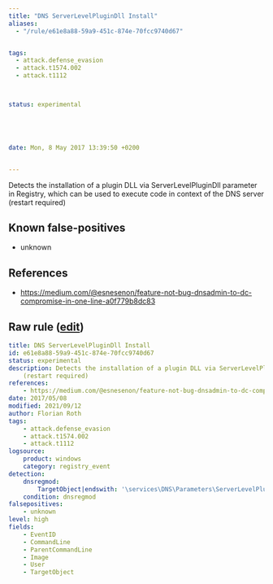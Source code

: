 ```yaml
---
title: "DNS ServerLevelPluginDll Install"
aliases:
  - "/rule/e61e8a88-59a9-451c-874e-70fcc9740d67"


tags:
  - attack.defense_evasion
  - attack.t1574.002
  - attack.t1112



status: experimental





date: Mon, 8 May 2017 13:39:50 +0200


---
```


Detects the installation of a plugin DLL via ServerLevelPluginDll parameter in Registry, which can be used to execute code in context of the DNS server (restart required)

<!--more-->


## Known false-positives

* unknown



## References

* https://medium.com/@esnesenon/feature-not-bug-dnsadmin-to-dc-compromise-in-one-line-a0f779b8dc83


## Raw rule ([edit](https://github.com/SigmaHQ/sigma/edit/master/rules/windows/registry_event/registry_event_dns_serverlevelplugindll.yml))
```yaml
title: DNS ServerLevelPluginDll Install
id: e61e8a88-59a9-451c-874e-70fcc9740d67
status: experimental
description: Detects the installation of a plugin DLL via ServerLevelPluginDll parameter in Registry, which can be used to execute code in context of the DNS server
    (restart required)
references:
    - https://medium.com/@esnesenon/feature-not-bug-dnsadmin-to-dc-compromise-in-one-line-a0f779b8dc83
date: 2017/05/08
modified: 2021/09/12
author: Florian Roth
tags:
    - attack.defense_evasion
    - attack.t1574.002
    - attack.t1112
logsource:
    product: windows
    category: registry_event
detection:
    dnsregmod: 
        TargetObject|endswith: '\services\DNS\Parameters\ServerLevelPluginDll'
    condition: dnsregmod
falsepositives:
    - unknown
level: high
fields:
    - EventID
    - CommandLine
    - ParentCommandLine
    - Image
    - User
    - TargetObject
```
